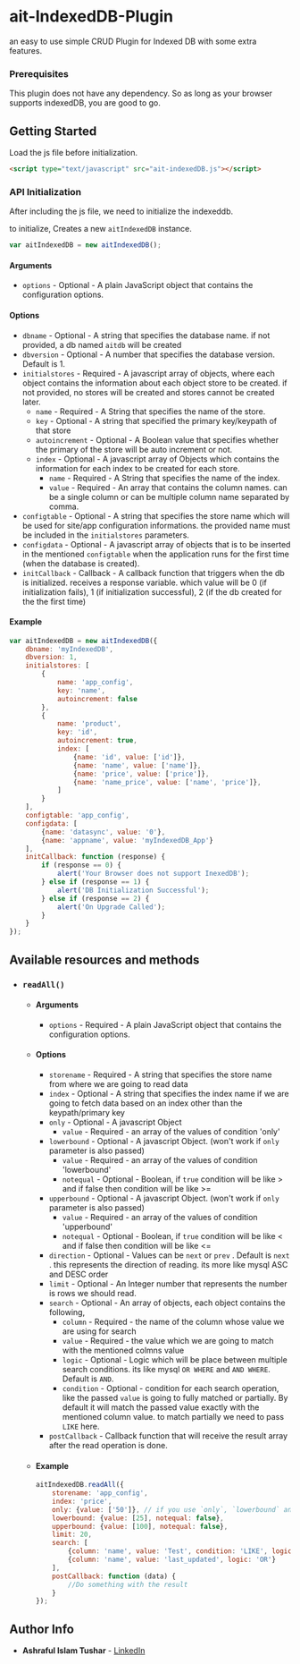 # ait-IndexedDB-Plugin

an easy to use simple CRUD Plugin for Indexed DB with some extra features.

### Prerequisites

This plugin does not have any dependency. So as long as your browser supports indexedDB, you are good to go.

## Getting Started

Load the js file before initialization.

```html
<script type="text/javascript" src="ait-indexedDB.js"></script>
```
### API Initialization

After including the js file, we need to initialize the indexeddb.

to initialize, Creates a new `aitIndexedDB` instance.

```js
var aitIndexedDB = new aitIndexedDB();
```
#### Arguments

- `options` - Optional - A plain JavaScript object that contains the
configuration options.

#### Options

- `dbname` - Optional - A string that specifies the database name. if not provided, a db named `aitdb` will be created
- `dbversion` - Optional - A number that specifies the database version. Default is 1.
- `initialstores` - Required - A javascript array of objects, where each object contains the information about each object store to be created. if not provided, no stores will be created and stores cannot be created later.
    - `name` - Required - A String that specifies the name of the store.
    - `key` - Optional - A string that specified the primary key/keypath of that store
    - `autoincrement` - Optional - A Boolean value that specifies whether the primary of the store will be auto increment or not.
    - `index` - Optional - A javascript array of Objects which contains the information for each index to be created for each store.
        - `name` - Required - A String that specifies the name of the index.
        - `value` - Required - An array that contains the column names. can be a single column or can be multiple column name separated by comma.
- `configtable` - Optional - A string that specifies the store name which will be used for site/app configuration informations. the provided name must be included in the `initialstores` parameters.
- `configdata` - Optional - A javascript array of objects that is to be inserted in the mentioned `configtable` when the application runs for the first time (when the database is created).
- `initCallback` - Callback - A callback function that triggers when the db is initialized. receives a response variable. which value will be 0 (if initialization fails), 1 (if initialization successful), 2 (if the db created for the the first time)

#### Example

```js
var aitIndexedDB = new aitIndexedDB({
    dbname: 'myIndexedDB',
    dbversion: 1,
    initialstores: [ 
        {
            name: 'app_config',
            key: 'name', 
            autoincrement: false
        },
        {
            name: 'product',
            key: 'id',
            autoincrement: true,
            index: [ 
                {name: 'id', value: ['id']},
                {name: 'name', value: ['name']},
                {name: 'price', value: ['price']},
                {name: 'name_price', value: ['name', 'price']},
            ]
        }
    ],
    configtable: 'app_config',
    configdata: [
        {name: 'datasync', value: '0'},
        {name: 'appname', value: 'myIndexedDB_App'}
    ],
    initCallback: function (response) { 
        if (response == 0) {
            alert('Your Browser does not support InexedDB');
        } else if (response == 1) {
            alert('DB Initialization Successful');
        } else if (response == 2) {
            alert('On Upgrade Called');
        }
    }
});
```

## Available resources and methods

- ### `readAll()`

    - #### Arguments

        - `options` - Required - A plain JavaScript object that contains the
        configuration options.
    
    - #### Options

        - `storename` - Required - A string that specifies the store name from where we are going to read data
        - `index` - Optional - A string that specifies the index name if we are going to fetch data based on an index other than the keypath/primary key
        - `only` - Optional - A javascript Object
            - `value` - Required - an array of the values of condition 'only'
        - `lowerbound` - Optional - A javascript Object. (won't work if `only` parameter is also passed)
            - `value` - Required - an array of the values of condition 'lowerbound'
            - `notequal` - Optional - Boolean, if `true` condition will be like > and if false then condition will be like >=
        - `upperbound` - Optional - A javascript Object.  (won't work if `only` parameter is also passed)
            - `value` - Required - an array of the values of condition 'upperbound'
            - `notequal` - Optional - Boolean, if `true` condition will be like < and if false then condition will be like <=
        - `direction` - Optional - Values can be `next` or `prev` . Default is `next` . this represents the direction of reading. its more like mysql ASC and DESC order
        - `limit` - Optional - An Integer number that represents the number is rows we should read.
        - `search` - Optional - An array of objects, each object contains the following,
            - `column` - Required - the name of the column whose value we are using for search
            - `value` - Required - the value which we are going to match with the mentioned colmns value
            - `logic` - Optional - Logic which will be place between multiple search conditions. its like mysql `OR WHERE` and `AND WHERE`. Default is `AND`.
            - `condition` - Optional - condition for each search operation, like the passed `value` is going to fully matched or partially. By default it will match the passed value exactly with the mentioned column value. to match partially we need to pass `LIKE` here.
        - `postCallback` - Callback function that will receive the result array after the read operation is done.
    - #### Example
        ```js
        aitIndexedDB.readAll({
            storename: 'app_config',
            index: 'price',
            only: {value: ['50']}, // if you use `only`, `lowerbound` and `upperbound` won't be counted (if you use them too)
            lowerbound: {value: [25], notequal: false},
            upperbound: {value: [100], notequal: false},
            limit: 20,
            search: [
                {column: 'name', value: 'Test', condition: 'LIKE', logic: 'OR'},
                {column: 'name', value: 'last_updated', logic: 'OR'}
            ],
            postCallback: function (data) {
                //Do something with the result
            }
        });
        ```

## Author Info

* **Ashraful Islam Tushar**  - [LinkedIn](https://www.linkedin.com/in/ashraful-islam-tushar/)
